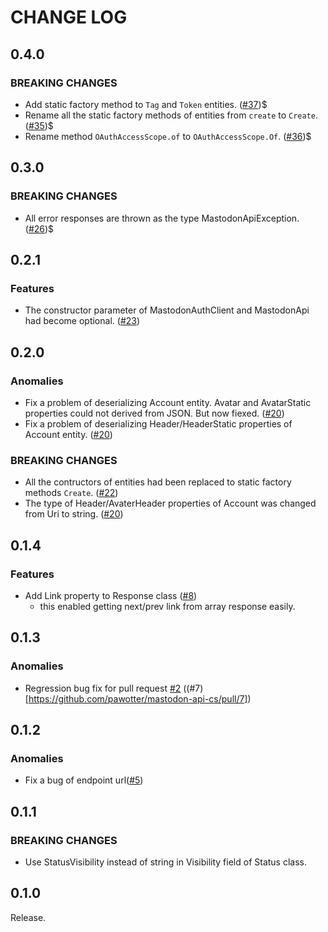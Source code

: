 # CHANGE LOG

## 0.4.0
### BREAKING CHANGES

* Add static factory method to `Tag` and `Token` entities.  ([#37](https://github.com/pawotter/mastodon-api-cs/pull/37))$
* Rename all the static factory methods of entities from `create` to `Create`. ([#35](https://github.com/pawotter/mastodon-api-cs/pull/35))$
* Rename method `OAuthAccessScope.of` to `OAuthAccessScope.Of`. ([#36](https://github.com/pawotter/mastodon-api-cs/pull/36))$

## 0.3.0
### BREAKING CHANGES

* All error responses are thrown as the type MastodonApiException. ([#26](https://github.com/pawotter/mastodon-api-cs/pull/26))$

## 0.2.1
### Features

* The constructor parameter of MastodonAuthClient and MastodonApi had become optional. ([#23](https://github.com/pawotter/mastodon-api-cs/pull/23))

## 0.2.0
### Anomalies

* Fix a problem of deserializing Account entity. Avatar and AvatarStatic properties could not derived from JSON. But now fiexed. ([#20](https://github.com/pawotter/mastodon-api-cs/pull/20))
* Fix a problem of deserializing Header/HeaderStatic properties of Account entity. ([#20](https://github.com/pawotter/mastodon-api-cs/pull/20))

### BREAKING CHANGES

* All the contructors of entities had been replaced to static factory methods `Create`.  ([#22](https://github.com/pawotter/mastodon-api-cs/pull/22))
* The type of Header/AvaterHeader properties of Account was changed from Uri to string.  ([#20](https://github.com/pawotter/mastodon-api-cs/pull/20))

## 0.1.4
### Features

* Add Link property to Response class ([#8](https://github.com/pawotter/mastodon-api-cs/pull/8))
  * this enabled getting next/prev link from array response easily.

## 0.1.3
### Anomalies

* Regression bug fix for pull request [#2](https://github.com/pawotter/mastodon-api-cs/pull/2) ((#7)[https://github.com/pawotter/mastodon-api-cs/pull/7])

## 0.1.2
### Anomalies

* Fix a bug of endpoint url([#5](https://github.com/pawotter/mastodon-api-cs/pull/5))

## 0.1.1
### BREAKING CHANGES

* Use StatusVisibility instead of string in Visibility field of Status class.

## 0.1.0

Release.

